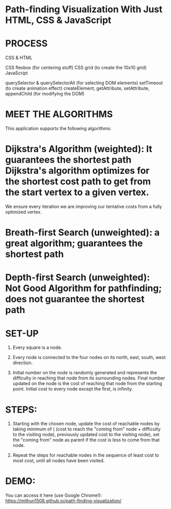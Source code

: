 

# Path-finding Visualization With Just HTML, CSS & JavaScript


# PROCESS
CSS & HTML

CSS flexbox (for centering stuff)
CSS grid (to create the 10x10 grid)
JavaScript

querySelector & querySelectorAll (for selecting DOM elements)
setTimeout (to create animation effect)
createElement, getAttribute, setAttribute, appendChild (for modifying the DOM)

# MEET THE ALGORITHMS
This application supports the following algorithms:

# Dijkstra's Algorithm (weighted): It guarantees the shortest path Dijkstra's algorithm optimizes for the shortest cost path to get from the start vertex to a given vertex. 
We ensure every iteration we are improving our tentative costs from a fully optimized vertex.

# Breath-first Search (unweighted): a great algorithm; guarantees the shortest path

# Depth-first Search (unweighted): Not Good Algorithm for pathfinding; does not guarantee the shortest path

# SET-UP
1) Every square is a node.

2) Every node is connected to the four nodes on its north, east, south, west direction.

3) Initial number on the node is randomly generated and represents the difficulty in reaching that node from its surrounding nodes.
Final number updated on the node is the cost of reaching that node from the starting point. Initial cost to every node except the first, is infinity.

# STEPS:
   1. Starting with the chosen node, update the cost of reachable nodes by taking minimum of ( (cost to reach the "coming from" node + difficulty to the visiting node), previously updated cost to the visiting node), set the "coming from" node as parent if the cost is less to come from that node.
   
   2. Repeat the steps for reachable nodes in the sequence of least cost to most cost, until all nodes have been visited.

# DEMO:
You can access it here (use Google Chrome!): 
https://mithun1508.github.io/path-finding-visualization/



